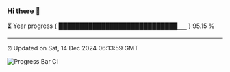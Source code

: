 ### Hi there 👋

⏳ Year progress { ████████████████████████████▁▁ } 95.15 %

---

⏰ Updated on Sat, 14 Dec 2024 06:13:59 GMT

![Progress Bar CI](https://github.com/Shyam-Makwana/GitHub-Actions-Demo/workflows/Progress%20Bar%20CI/badge.svg)
